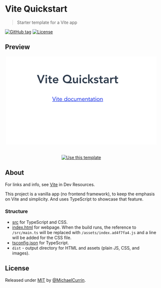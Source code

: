 # Vite Quickstart
> Starter template for a Vite app

[![GitHub tag](https://img.shields.io/github/tag/MichaelCurrin/vite-quickstart?include_prereleases=&sort=semver&color=blue)](https://github.com/MichaelCurrin/vite-quickstart/releases/)
[![License](https://img.shields.io/badge/License-MIT-blue)](#license)


## Preview

<div align="center">
    <img src="/sample.png" alt="Sample screenshot" width="500">
</div>

<br>

<div align="center">

[![Use this template](https://img.shields.io/badge/Generate-Use_this_template-2ea44f?style=for-the-badge)](https://github.com/MichaelCurrin/vite-quickstart/generate)

</div>



## About

For links and info, see [Vite](https://michaelcurrin.github.io/dev-resources/resources/javascript/packages/bundlers/vite.html) in Dev Resources.

This project is a vanilla app (no frontend framework), to keep the emphasis on Vite and simplicity. And uses TypeScript to showcase that feature.

### Structure

- [src](/src/) for TypeScript and CSS.
- [index.html](/index.html) for webpage. When the build runs, the reference to `/src/main.ts` will be replaced with `/assets/index.ad4f7fa4.js` and a line will be added for the CSS file.
- [tsconfig.json](/tsconfig.json) for TypeScript.
- `dist` - output directory for HTML and assets (plain JS, CSS, and images).


## License

Released under [MIT](/LICENSE) by [@MichaelCurrin](https://github.com/MichaelCurrin).
